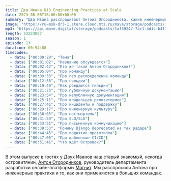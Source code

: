 ```yaml
---
title: Два Ивана №13 Engineering Practices at Scale
date: 2023-08-08T16:00:00+00:00
summary: "Два Ивана расспрашивают Антона Огородникова, какие инженерные практики применяются в больших командах"
image: "https://ru-msk-dr3-1.store.cloud.mts.ru/mave/storage/podcasts/1af59247-7ac1-4d1c-b4f1-fd950f3daf15/images/8aaf17e7-04b8-4ddc-8406-0d32d2c1c9e1.jpg"
mp3: "https://api.mave.digital/storage/podcasts/1af59247-7ac1-4d1c-b4f1-fd950f3daf15/episodes/8aaf17e7-04b8-4ddc-8406-0d32d2c1c9e1.mp3"
length: 52223057
season: 1
episode: 13
duration: 00:54:08
timecodes:
  - data: ["00:00:29", "Тема"]
  - data: ["00:01:02", "Название обсуждается"]
  - data: ["00:02:42", "Кто же такой Антон Огородников?"]
  - data: ["00:05:04", "Про команду"]
  - data: ["00:09:33", "Про гео распределение команды"]
  - data: ["00:12:38", "Про гильдии"]
  - data: ["00:19:49", "Как рождаются гильдии"]
  - data: ["00:21:25", "Про публичную документацию"]
  - data: ["00:23:54", "Про непубличную документацию"]
  - data: ["00:25:11", "Про владельцев репозиториев"]
  - data: ["00:27:41", "Про инциденты и поддержку"]
  - data: ["00:29:17", "Про инженерную культуру"]
  - data: ["00:30:05", "Про постмортемы"]
  - data: ["00:31:50", "Про SLO/SLA"]
  - data: ["00:33:51", "Про письменную коммуникацию"]
  - data: ["00:39:53", "Почему Django deprecated на тех радаре"]
  - data: ["00:44:45", "Про поднятие прототипов"]
  - data: ["00:47:06", "Про шаблонные CI/CD"]
  - data: ["00:51:41", "Что ждёт Островок?"]
---
```


В этом выпуске в гостях у Двух Иванов наш старый знакомый, некогда островитянин, [Антон Огородников](https://github.com/arxell), руководитель департамента разработки онлайн-платформы [Магнит](https://github.com/magnit-tech/magnit-online). Мы расспросили Антона про инженерные практики и то, как они применяются в больших командах.
